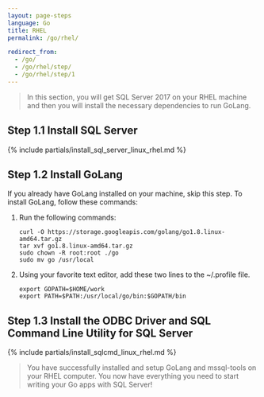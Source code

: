 ```yaml
---
layout: page-steps
language: Go
title: RHEL
permalink: /go/rhel/

redirect_from:
  - /go/
  - /go/rhel/step/
  - /go/rhel/step/1
---
```


> In this section, you will get SQL Server 2017 on your RHEL machine and then you will install the necessary dependencies to run GoLang.

## Step 1.1 Install SQL Server

{% include partials/install_sql_server_linux_rhel.md %}

## Step 1.2 Install GoLang

If you already have GoLang installed on your machine, skip this step. To install GoLang, follow these commands:

1. Run the following commands:

    ```terminal
    curl -O https://storage.googleapis.com/golang/go1.8.linux-amd64.tar.gz
    tar xvf go1.8.linux-amd64.tar.gz
    sudo chown -R root:root ./go
    sudo mv go /usr/local
    ```

1. Using your favorite text editor, add these two lines to the ~/.profile file.

    ```terminal
    export GOPATH=$HOME/work
    export PATH=$PATH:/usr/local/go/bin:$GOPATH/bin
    ```

## Step 1.3 Install the ODBC Driver and SQL Command Line Utility for SQL Server

{% include partials/install_sqlcmd_linux_rhel.md %}

> You have successfully installed and setup GoLang and mssql-tools on your RHEL computer. You now have everything you need to start writing your Go apps with SQL Server!
